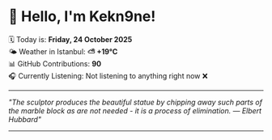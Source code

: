 # 👋 Hello, I'm Kekn9ne!

🗓️ Today is: **Friday, 24 October 2025**  
🌤️ Weather in Istanbul: **⛅️  +19°C**  
📊 GitHub Contributions: **90**  
🎧 Currently Listening: Not listening to anything right now ❌

---

_"The sculptor produces the beautiful statue by chipping away such parts of the marble block as are not needed - it is a process of elimination. — *Elbert Hubbard*"_

---
